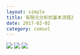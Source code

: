 ```yaml
---
layout: simple
title: 有限元分析的基本流程2
date: 2017-02-02
category: comsol
---
```

![][image-1]
![][image-2]
![][image-3]

[image-1]:	http://wx2.sinaimg.cn/mw690/8db2c8cbgy1fcoaqm7nkpj20zf0z3dwk.jpg
[image-2]:	http://wx3.sinaimg.cn/mw690/8db2c8cbgy1fcoar38v75j20zf15zjzk.jpg
[image-3]:	http://wx2.sinaimg.cn/mw690/8db2c8cbgy1fcoarcjeslj20zf0gcdje.jpg